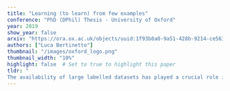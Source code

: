 ```yaml
---
title: "Learning (to learn) from few examples"
conference: "PhD (DPhil) Thesis - University of Oxford"
year: 2019
show_year: false
arxiv: "https://ora.ox.ac.uk/objects/uuid:1f93b8a0-9a51-428b-9214-ce563161085a"
authors: ["Luca Bertinetto"]
thumbnail: "/images/oxford_logo.png"
thumbnail_width: "10%"
highlight: false  # Set to true to highlight this paper
tldr: "
The availability of large labelled datasets has played a crucial role in the recent success of deep neural networks. However, there are many situations in which training data is scarce. For instance, in the case of object tracking, such a limitation arises directly from the definition of the problem, which requires an estimate of the position of an object of interest in every frame of a video with the sole supervision of a bounding box in the first frame. Another scenario which can be doomed by data scarcity is classification. For example, one might want to identify the species of a rare insect with a single reference image, or train a tumour classification system from a few labelled MRI scans. For both tracking and classification, we propose techniques that sidestep per-task data scarcity by leveraging a large number of small episodes, each characterised by a limited training set. This strategy is particularly novel for tracking, for which for many years the standard approach has been to train a discriminative model exclusively online, while the video is streaming. Moreover, we examine how this general approach can be framed as 'learning to learn', in the sense that the knowledge distilled within a training task is accrued and used across tasks. We show how such a framework allows one to devise systems that can be trained with a small amount of per-task data while also being dynamically tailored to the problem at hand. From a practical point of view, the proposed methods have a common focus on simplicity, efficiency and speed, achieved by exploiting the shape or redundancies of the data."
---
```

